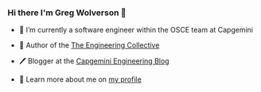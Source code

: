 ### Hi there I'm Greg Wolverson 👋

- 🔭 I’m currently a software engineer within the OSCE team at Capgemini

- 📖 Author of the [The Engineering Collective](https://the-engineering-collective.github.io/)

- 🖊️ Blogger at the [Capgemini Engineering Blog](https://capgemini.github.io/)

- 🧍 Learn more about me on [my profile](https://gwolverson.github.io/)


<!--
**gwolverson/gwolverson** is a ✨ _special_ ✨ repository because its `README.md` (this file) appears on your GitHub profile.

Here are some ideas to get you started:

-  I’m currently working on ...
- 🌱 I’m currently learning ...
- 👯 I’m looking to collaborate on ...
- 🤔 I’m looking for help with ...
- 💬 Ask me about ...
- 📫 How to reach me: ...
- 😄 Pronouns: ...
- ⚡ Fun fact: ...
-->
